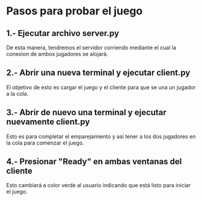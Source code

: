 
# Pasos para probar el juego

## 1.- Ejecutar archivo server.py
De esta manera, tendremos el servidor corriendo mediante el cual la conexion de ambos jugadores se alojará.

## 2.- Abrir una nueva terminal y ejecutar client.py
El objetivo de esto es cargar el juego y el cliente para que se una un jugador a la cola.

## 3.- Abrir de nuevo una terminal y ejecutar nuevamente client.py
Esto es para completar el emparejamiento y así tener a los dos jugadores en la cola para comenzar el juego.

## 4.- Presionar "Ready" en ambas ventanas del cliente
Esto cambiará a color verde al usuario indicando que está listo para iniciar el juego.
